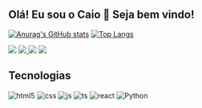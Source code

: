  ## Olá! Eu sou o Caio 👋 Seja bem vindo!





<div>
  
[![Anurag's GitHub stats](https://github-readme-stats.vercel.app/api?username=CaioEgidio&show_icons=true&theme=tokyonight)](https://github.com/anuraghazra/github-readme-stats)
[![Top Langs](https://github-readme-stats.vercel.app/api/top-langs/?username=CaioEgidio&theme=tokyonight&layout=compact)](https://github.com/anuraghazra/github-readme-stats)
  
</div>

<div align="start">  
<a href = "mailto:contatocaioegidio@gmail.com"><img src="https://img.shields.io/badge/Gmail-D14836?style=for-the-badge&logo=gmail&logoColor=white" target="_blank"></a> 
<a href="https://www.instagram.com/caio_egidio/"target="_blank"><img src="https://img.shields.io/badge/-Instagram-%23E4405F?style=for-the-badge&logo=instagram&logoColor=white"</a>
<a href = "https://twitter.com/EgidioCaio13"><img src="https://img.shields.io/badge/Twitter-1DA1F2?style=for-the-badge&logo=twitter&logoColor=white"></a>
<a href = ""><img src="https://img.shields.io/badge/Discord-7289DA?style=for-the-badge&logo=discord&logoColor=white"></a>
</div>


## Tecnologias
<div style="display: inline_block">
  <img align="center" alt="html5" src="https://img.shields.io/badge/HTML5-E34F26?style=for-the-badge&logo=html5&logoColor=white" />
  <img align="center" alt="css" src="https://img.shields.io/badge/CSS3-1572B6?style=for-the-badge&logo=css3&logoColor=white" />
  <img align="center" alt="js" src="https://img.shields.io/badge/JavaScript-F7DF1E?style=for-the-badge&logo=javascript&logoColor=black" />
  <img align="center" alt="ts" src="https://img.shields.io/badge/TypeScript-007ACC?style=for-the-badge&logo=typescript&logoColor=white" />
  <img align="center" alt="react" src="https://img.shields.io/badge/React-20232A?style=for-the-badge&logo=react&logoColor=61DAFB" />
  <img align="center" alt="Python" src="https://img.shields.io/badge/Python-14354C?style=for-the-badge&logo=python&logoColor=white" />
</div><br/>


  


  

  

